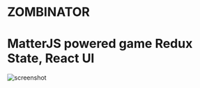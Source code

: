 # ZOMBINATOR
# MatterJS powered game Redux State, React UI

![screenshot](https://github.com/ericposas/Zombie-Chamber-with-simple-game-scores/zombie-snip1.png)
